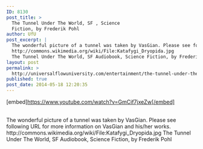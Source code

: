 ```yaml
---
ID: 8130
post_title: >
  The Tunnel Under The World, SF , Science
  Fiction, by Frederik Pohl
author: UfU
post_excerpt: |
  The wonderful picture of a tunnel was taken by VasGian. Please see following URL for more information on VasGian and his/her works.
  http://commons.wikimedia.org/wiki/File:Katafygi_Dryopida.jpg
  The Tunnel Under The World, SF Audiobook, Science Fiction, by Frederik Pohl
layout: post
permalink: >
  http://universalflowuniversity.com/entertainment/the-tunnel-under-the-world-sf-science-fiction-by-frederik-pohl/
published: true
post_date: 2014-05-18 12:20:35
---
```

[embed]https://www.youtube.com/watch?v=GmCif7jxeZw[/embed]</br></br>
<p>The wonderful picture of a tunnel was taken by VasGian. Please see following URL for more information on VasGian and his/her works. 
http://commons.wikimedia.org/wiki/File:Katafygi_Dryopida.jpg
The Tunnel Under The World, SF Audiobook, Science Fiction, by Frederik Pohl</p>